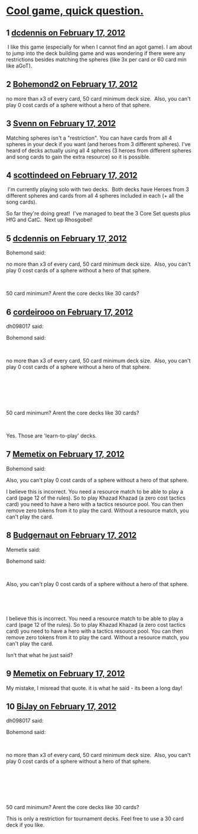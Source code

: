 # [Cool game, quick question.](https://community.fantasyflightgames.com/topic/60576-cool-game-quick-question/)

## 1 [dcdennis on February 17, 2012](https://community.fantasyflightgames.com/topic/60576-cool-game-quick-question/?do=findComment&comment=595302)

 I like this game (especially for when I cannot find an agot game). I am about to jump into the deck building game and was wondering if there were any restrictions besides matching the spheres (like 3x per card or 60 card min like aGoT).

## 2 [Bohemond2 on February 17, 2012](https://community.fantasyflightgames.com/topic/60576-cool-game-quick-question/?do=findComment&comment=595313)

no more than x3 of every card, 50 card minimum deck size.  Also, you can't play 0 cost cards of a sphere without a hero of that sphere.

## 3 [Svenn on February 17, 2012](https://community.fantasyflightgames.com/topic/60576-cool-game-quick-question/?do=findComment&comment=595332)

Matching spheres isn't a "restriction". You can have cards from all 4 spheres in your deck if you want (and heroes from 3 different spheres). I've heard of decks actually using all 4 spheres (3 heroes from different spheres and song cards to gain the extra resource) so it is possible.

## 4 [scottindeed on February 17, 2012](https://community.fantasyflightgames.com/topic/60576-cool-game-quick-question/?do=findComment&comment=595341)

 I'm currently playing solo with two decks.  Both decks have Heroes from 3 different spheres and cards from all 4 spheres included in each (+ all the song cards).

So far they're doing great!  I've managed to beat the 3 Core Set quests plus HfG and CatC.  Next up Rhosgobel!

## 5 [dcdennis on February 17, 2012](https://community.fantasyflightgames.com/topic/60576-cool-game-quick-question/?do=findComment&comment=595363)

Bohemond said:

no more than x3 of every card, 50 card minimum deck size.  Also, you can't play 0 cost cards of a sphere without a hero of that sphere.



 

50 card minimum? Arent the core decks like 30 cards?

## 6 [cordeirooo on February 17, 2012](https://community.fantasyflightgames.com/topic/60576-cool-game-quick-question/?do=findComment&comment=595372)

dh098017 said:

Bohemond said:

 

no more than x3 of every card, 50 card minimum deck size.  Also, you can't play 0 cost cards of a sphere without a hero of that sphere.

 

 

 

50 card minimum? Arent the core decks like 30 cards?



 

Yes. Those are 'learn-to-play' decks.

## 7 [Memetix on February 17, 2012](https://community.fantasyflightgames.com/topic/60576-cool-game-quick-question/?do=findComment&comment=595451)

Bohemond said:

Also, you can't play 0 cost cards of a sphere without a hero of that sphere.



I believe this is incorrect. You need a resource match to be able to play a card (page 12 of the rules). So to play Khazad Khazad (a zero cost tactics card) you need to have a hero with a tactics resource pool. You can then remove zero tokens from it to play the card. Without a resource match, you can't play the card.

## 8 [Budgernaut on February 17, 2012](https://community.fantasyflightgames.com/topic/60576-cool-game-quick-question/?do=findComment&comment=595463)

Memetix said:

Bohemond said:

 

Also, you can't play 0 cost cards of a sphere without a hero of that sphere.

 

 

I believe this is incorrect. You need a resource match to be able to play a card (page 12 of the rules). So to play Khazad Khazad (a zero cost tactics card) you need to have a hero with a tactics resource pool. You can then remove zero tokens from it to play the card. Without a resource match, you can't play the card.



Isn't that what he just said?

## 9 [Memetix on February 17, 2012](https://community.fantasyflightgames.com/topic/60576-cool-game-quick-question/?do=findComment&comment=595473)

My mistake, I misread that quote. it is what he said - its been a long day!

## 10 [BiJay on February 17, 2012](https://community.fantasyflightgames.com/topic/60576-cool-game-quick-question/?do=findComment&comment=595474)

dh098017 said:

Bohemond said:

 

no more than x3 of every card, 50 card minimum deck size.  Also, you can't play 0 cost cards of a sphere without a hero of that sphere.

 

 

 

50 card minimum? Arent the core decks like 30 cards?



This is only a restriction for tournament decks. Feel free to use a 30 card deck if you like.

